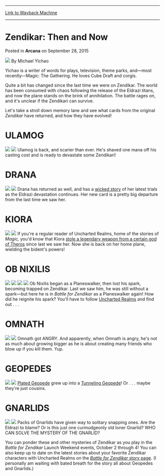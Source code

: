 
---
[Link to Wayback Machine](https://web.archive.org/web/20220118174943/https://magic.wizards.com/en/articles/archive/arcana/zendikar-then-and-now-2015-09-28)

[_metadata_:author]:- "Michael Yichao"
[_metadata_:description]:- "What has happened to our major characters and creatures since we last visited Zendikar? And what is going on with Ob Nixilis, anyway?"
[_metadata_:generator]:- "Drupal 7 (http://drupal.org)"
[_metadata_:node]:- "727016"
[_metadata_:publish_date]:- "2015-09-28"
[_metadata_:source]:- "div-main-content"
[_metadata_:title]:- "Zendikar: Then and Now"
[_metadata_:wayback_capture_timestamp]:- "2022-01-18 17:49:43"
[_metadata_:wayback_raw_url]:- "https://web.archive.org/web/20220118174943id_/https://magic.wizards.com/en/articles/archive/arcana/zendikar-then-and-now-2015-09-28"
[_metadata_:wayback_url]:- "https://magic.wizards.com/en/articles/archive/arcana/zendikar-then-and-now-2015-09-28"
---


Zendikar: Then and Now
======================



 Posted in **Arcana**
 on September 28, 2015 






![](https://media.magic.wizards.com/styles/auth_small/public/images/person/Bio_Yichao.jpg)
By Michael Yichao




 Yichao is a writer of words for plays, television, theme parks, and—most recently—Magic: The Gathering. He loves Cube Draft and corgis. 






Quite a bit has changed since the last time we were on Zendikar. The world has been consumed with chaos following the release of the Eldrazi titans, and now the plane stands on the brink of annihilation. The battle rages on, and it's unclear if the Zendikari can survive.


Let's take a stroll down memory lane and see what cards from the original *Zendikar* have returned, and how they have evolved!


ULAMOG
======


[![](https://gatherer.wizards.com/Handlers/Image.ashx?type=card&name=Ulamog%2C+the+Infinite+Gyre)](https://gatherer.wizards.com/Pages/Card/Details.aspx?name=Ulamog%2C+the+Infinite+Gyre) [![](https://gatherer.wizards.com/Handlers/Image.ashx?type=card&name=Ulamog%2C+the+Ceaseless+Hunger)](https://gatherer.wizards.com/Pages/Card/Details.aspx?name=Ulamog%2C+the+Ceaseless+Hunger)
Ulamog is back, and scarier than ever. He's shaved one mana off his casting cost and is ready to devastate some Zendikari!


DRANA
=====


[![](https://gatherer.wizards.com/Handlers/Image.ashx?type=card&name=Drana%2C+Kalastria+Bloodchief)](https://gatherer.wizards.com/Pages/Card/Details.aspx?name=Drana%2C+Kalastria+Bloodchief) [![](https://gatherer.wizards.com/Handlers/Image.ashx?type=card&name=Drana%2C+Liberator+of+Malakir)](https://gatherer.wizards.com/Pages/Card/Details.aspx?name=Drana%2C+Liberator+of+Malakir)
Drana has returned as well, and has a [wicked story](http://magic.wizards.com/en/articles/archive/uncharted-realms/memories-blood-2015-09-16) of her latest trials as the Eldrazi devastation continues. Her new card is a pretty big departure from the last time we saw her.


KIORA
=====


[![](https://gatherer.wizards.com/Handlers/Image.ashx?type=card&name=Kiora%2C+the+Crashing+Wave)](https://gatherer.wizards.com/Pages/Card/Details.aspx?name=Kiora%2C+the+Crashing+Wave) [![](https://gatherer.wizards.com/Handlers/Image.ashx?type=card&name=Kiora%2C+Master+of+the+Depths)](https://gatherer.wizards.com/Pages/Card/Details.aspx?name=Kiora%2C+Master+of+the+Depths)
If you're a regular reader of Uncharted Realms, home of the stories of *Magic,* you'd know that Kiora [stole a legendary weapon from a certain god of Theros](http://magic.wizards.com/en/articles/archive/uncharted-realms/drop-drop-2015-05-20) since last we saw her. Now she is back on her home plane, wielding the bident's powers!


OB NIXILIS
==========


[![](https://gatherer.wizards.com/Handlers/Image.ashx?type=card&name=Ob+Nixilis+of+the+Black+Oath)](https://gatherer.wizards.com/Pages/Card/Details.aspx?name=Ob+Nixilis+of+the+Black+Oath) [![](https://gatherer.wizards.com/Handlers/Image.ashx?type=card&name=Ob+Nixilis%2C+the+Fallen)](https://gatherer.wizards.com/Pages/Card/Details.aspx?name=Ob+Nixilis%2C+the+Fallen)
[![](https://gatherer.wizards.com/Handlers/Image.ashx?type=card&name=Ob+Nixilis%2C+Unshackled)](https://gatherer.wizards.com/Pages/Card/Details.aspx?name=Ob+Nixilis%2C+Unshackled) [![](https://gatherer.wizards.com/Handlers/Image.ashx?type=card&name=Ob+Nixilis+Reignited)](https://gatherer.wizards.com/Pages/Card/Details.aspx?name=Ob+Nixilis+Reignited)
Ob Nixilis began as a Planeswalker, then lost his spark, becoming trapped on Zendikar. Last we saw him, he was still without a spark—but here he is in *Battle for Zendikar* as a Planeswalker again! How did he reignite his spark? You'll have to follow [Uncharted Realms](http://magic.wizards.com/en/content/battle-zendikar-story) and find out . . .


OMNATH
======


[![](https://gatherer.wizards.com/Handlers/Image.ashx?type=card&name=Omnath%2C+Locus+of+Mana)](https://gatherer.wizards.com/Pages/Card/Details.aspx?name=Omnath%2C+Locus+of+Mana) [![](https://gatherer.wizards.com/Handlers/Image.ashx?type=card&name=Omnath%2C+Locus+of+Rage)](https://gatherer.wizards.com/Pages/Card/Details.aspx?name=Omnath%2C+Locus+of+Rage)
Omnath got ANGRY. And apparently, when Omnath is angry, he's not as much about growing bigger as he is about creating many friends who blow up if you kill them. Yup.


GEOPEDES
========


[![](https://gatherer.wizards.com/Handlers/Image.ashx?type=card&name=Plated+Geopede)](https://gatherer.wizards.com/Pages/Card/Details.aspx?name=Plated+Geopede) [![](https://gatherer.wizards.com/Handlers/Image.ashx?type=card&name=Tunneling+Geopede)](https://gatherer.wizards.com/Pages/Card/Details.aspx?name=Tunneling+Geopede)
[Plated Geopede](https://gatherer.wizards.com/Pages/Card/Details.aspx?name=Plated+Geopede) grew up into a [Tunneling Geopede](https://gatherer.wizards.com/Pages/Card/Details.aspx?name=Tunneling+Geopede)! Or . . . maybe they're just cousins.


GNARLIDS
========


[![](https://gatherer.wizards.com/Handlers/Image.ashx?type=card&name=Gnarlid+Pack)](https://gatherer.wizards.com/Pages/Card/Details.aspx?name=Gnarlid+Pack) [![](https://gatherer.wizards.com/Handlers/Image.ashx?type=card&name=Snapping+Gnarlid)](https://gatherer.wizards.com/Pages/Card/Details.aspx?name=Snapping+Gnarlid)
Packs of Gnarlids have given way to solitary snapping ones. Are the Eldrazi to blame? Or is this just one curmudgeonly old loner Gnarlid? WHO CAN SOLVE THE MYSTERY OF THE GNARLID?


You can ponder these and other mysteries of Zendikar as you play in the *Battle for Zendikar* Launch Weekend events, October 2 through 4! You can also keep up to date on the latest stories about your favorite Zendikar characters with Uncharted Realms on the [*Battle for Zendikar* story page](http://magic.wizards.com/en/content/battle-zendikar-story). (I personally am waiting with bated breath for the story all about Geopedes and Gnarlids.)








